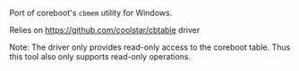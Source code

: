 Port of coreboot's `cbmem` utility for Windows.

Relies on https://github.com/coolstar/cbtable driver

Note: The driver only provides read-only access to the coreboot table. Thus this tool also only supports read-only operations.
